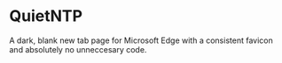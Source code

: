 # QuietNTP
A dark, blank new tab page for Microsoft Edge with a consistent favicon and absolutely no unneccesary code.
